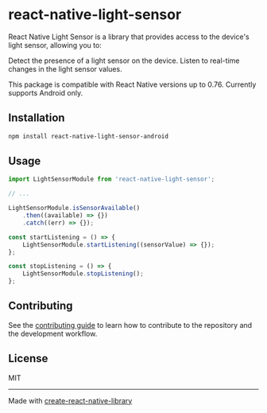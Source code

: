 # react-native-light-sensor

React Native Light Sensor is a library that provides access to the device's light sensor, allowing you to:

Detect the presence of a light sensor on the device.
Listen to real-time changes in the light sensor values.

This package is compatible with React Native versions up to 0.76. 
Currently supports Android only.

## Installation

```sh
npm install react-native-light-sensor-android
```

## Usage


```js
import LightSensorModule from 'react-native-light-sensor';

// ...

LightSensorModule.isSensorAvailable()
    .then((available) => {})
    .catch((err) => {});

const startListening = () => {
    LightSensorModule.startListening((sensorValue) => {});
};

const stopListening = () => {
    LightSensorModule.stopListening();
};
```


## Contributing

See the [contributing guide](CONTRIBUTING.md) to learn how to contribute to the repository and the development workflow.

## License

MIT

---

Made with [create-react-native-library](https://github.com/callstack/react-native-builder-bob)
